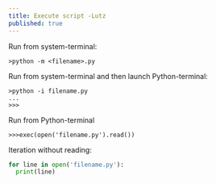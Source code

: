 ```yaml
---
title: Execute script -Lutz
published: true
---
```

Run from system-terminal:
``` dos
>python -m <filename>.py
```
Run from system-terminal and then launch Python-terminal:
``` dos
>python -i filename.py
...
>>>
```
Run from Python-terminal
``` dos
>>>exec(open('filename.py').read())
```

Iteration without reading:
```Python
for line in open('filename.py'):
  print(line)
```
